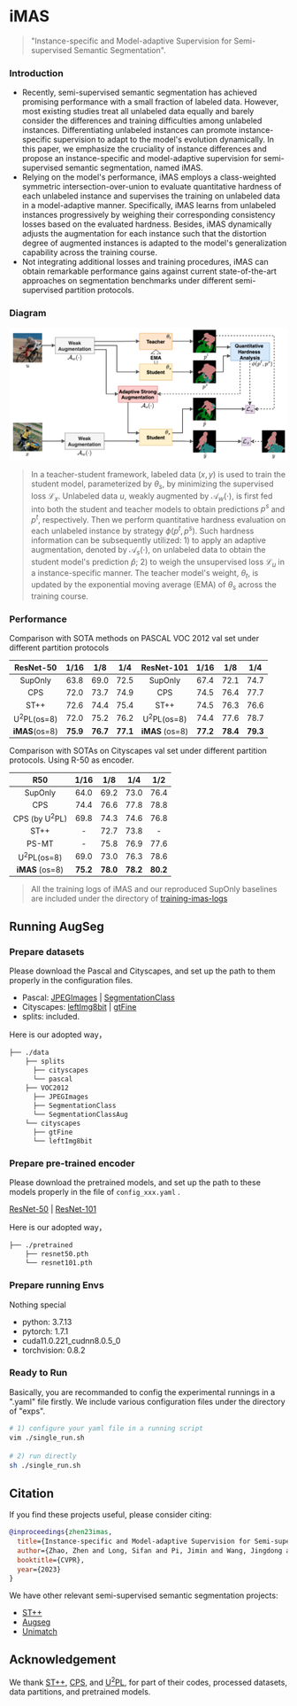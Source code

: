 # iMAS

> "Instance-specific and Model-adaptive Supervision for Semi-supervised Semantic Segmentation".



### Introduction

- Recently, semi-supervised semantic segmentation has achieved promising performance with a small fraction of labeled data. However, most existing studies treat all unlabeled data equally and barely consider the differences and training difficulties among unlabeled instances. Differentiating unlabeled instances can promote instance-specific supervision to adapt to the model's evolution dynamically.
  In this paper, we emphasize the cruciality of instance differences and propose an instance-specific and model-adaptive supervision for semi-supervised semantic segmentation, named iMAS.
- Relying on the model's performance, iMAS employs a class-weighted symmetric intersection-over-union to evaluate quantitative hardness of each unlabeled instance and supervises the training on unlabeled data in a model-adaptive manner. Specifically, iMAS learns from unlabeled instances progressively by weighing their corresponding consistency losses based on the evaluated hardness. Besides, iMAS dynamically adjusts the augmentation for each instance such that the distortion degree of augmented instances is adapted to the model's generalization capability across the training course.
- Not integrating additional losses and training procedures, iMAS can obtain remarkable performance gains against current state-of-the-art approaches on segmentation benchmarks under different semi-supervised partition protocols.




### Diagram

![](./docs/diagram-imas.png)

> In a teacher-student framework, labeled data $(x,y)$ is used to train the student model, parameterized by $\theta_s$, by minimizing the supervised loss $\mathcal{L}_x$. Unlabeled data $u$, weakly augmented by $\mathcal{A}_w(\cdot)$, is first fed into both the student and teacher models to obtain predictions $p^s$ and $p^t$, respectively. Then we perform quantitative hardness evaluation on each unlabeled instance by strategy $\phi(p^t, p^s)$. Such hardness information can be subsequently utilized: 1) to apply an adaptive augmentation, denoted by $\mathcal{A}_s(\cdot)$, on unlabeled data to obtain the student model's prediction $\hat{p}$; 2) to weigh the unsupervised loss $\mathcal{L}_u$  in a instance-specific manner. The teacher model's weight, $\theta_t$, is updated by the exponential moving average (EMA) of $\theta_s$ across the training course.



### Performance

Comparison with SOTA methods on PASCAL VOC 2012 val set under different partition protocols

|       ResNet-50       |   1/16   |   1/8    |   1/4    |      ResNet-101       |   1/16   |   1/8    |   1/4    |
| :-------------------: | :------: | :------: | :------: | :-------------------: | :------: | :------: | :------: |
|        SupOnly        |   63.8   |   69.0   |   72.5   |        SupOnly        |   67.4   |   72.1   |   74.7   |
|          CPS          |   72.0   |   73.7   |   74.9   |          CPS          |   74.5   |   76.4   |   77.7   |
|         ST++          |   72.6   |   74.4   |   75.4   |         ST++          |   74.5   |   76.3   |   76.6   |
| U<sup>2</sup>PL(os=8) |   72.0   |   75.2   |   76.2   | U<sup>2</sup>PL(os=8) |   74.4   |   77.6   |   78.7   |
|    **iMAS**(os=8)     | **75.9** | **76.7** | **77.1** |    **iMAS** (os=8)    | **77.2** | **78.4** | **79.3** |



Comparison with SOTAs on Cityscapes val set under different partition protocols. Using R-50 as encoder.

| R50                      | 1/16   | 1/8     | 1/4       | 1/2 |
| :-------------------------: | :-------: | :-------: | :-------: | :-------: |
| SupOnly                     | 64.0 | 69.2 | 73.0 | 76.4 |
| CPS          | 74.4 | 76.6 | 77.8 | 78.8 |
| CPS (by U<sup>2</sup>PL) | 69.8 | 74.3  | 74.6   | 76.8 |
| ST++         | - | 72.7   | 73.8   | - |
| PS-MT             | -      | 75.8  | 76.9    | 77.6 |
| U<sup>2</sup>PL(os=8)       | 69.0 | 73.0     | 76.3     | 78.6 |
| **iMAS** (os=8) | **75.2** | **78.0** | **78.2** | **80.2** |

> All the training logs of iMAS and our reproduced SupOnly baselines are included under the directory of [training-imas-logs](./training-imas-logs)



## Running AugSeg

### Prepare datasets

Please download the Pascal and Cityscapes, and set up the path to them properly in the configuration files.

- Pascal: [JPEGImages](http://host.robots.ox.ac.uk/pascal/VOC/voc2012/VOCtrainval_11-May-2012.tar) | [SegmentationClass](https://drive.google.com/file/d/1ikrDlsai5QSf2GiSUR3f8PZUzyTubcuF/view?usp=sharing)
- Cityscapes: [leftImg8bit](https://www.cityscapes-dataset.com/file-handling/?packageID=3) | [gtFine](https://drive.google.com/file/d/1E_27g9tuHm6baBqcA7jct_jqcGA89QPm/view?usp=sharing)
- splits: included.

Here is our adopted way，

```
├── ./data
    ├── splits
      ├── cityscapes
      └── pascal
    ├── VOC2012
      ├── JPEGImages
      ├── SegmentationClass
      └── SegmentationClassAug
    └── cityscapes
      ├── gtFine
      └── leftImg8bit

```



### Prepare pre-trained encoder

Please download the pretrained models, and set up the path to these models properly in the file of `config_xxx.yaml` .

[ResNet-50](https://drive.google.com/file/d/1AuyE_rCUSwDpjMJHMPklXeKdZpdH1-6F/view?usp=sharing) | [ResNet-101](https://drive.google.com/file/d/13jNMOEYkqBC3CimlSSw-sWRHVZEeROmK/view?usp=sharing) 

Here is our adopted way，

```
├── ./pretrained
    ├── resnet50.pth
    └── resnet101.pth
```



### Prepare running Envs

Nothing special
- python: 3.7.13
- pytorch: 1.7.1
- cuda11.0.221_cudnn8.0.5_0
- torchvision:  0.8.2 



### Ready to Run

Basically, you are recommanded to config the experimental runnings in a ".yaml" file firstly. 
We include various configuration files under the directory of "exps".


```bash
# 1) configure your yaml file in a running script
vim ./single_run.sh

# 2) run directly
sh ./single_run.sh

```

## Citation

If you find these projects useful, please consider citing:

```bibtex
@inproceedings{zhen23imas,
  title={Instance-specific and Model-adaptive Supervision for Semi-supervised Semantic Segmentation},
  author={Zhao, Zhen and Long, Sifan and Pi, Jimin and Wang, Jingdong and Zhou, Luping},
  booktitle={CVPR},
  year={2023}
}
```

We have other relevant semi-supervised semantic segmentation projects:
- [ST++](https://github.com/LiheYoung/ST-PlusPlus)
- [Augseg](https://github.com/ZhenZHAO/augseg)
- [Unimatch](https://github.com/LiheYoung/UniMatch)

## Acknowledgement

We thank [ST++](https://github.com/LiheYoung/ST-PlusPlus), [CPS](https://github.com/charlesCXK/TorchSemiSeg), and [U<sup>2</sup>PL](https://github.com/Haochen-Wang409/U2PL), for part of their codes, processed datasets, data partitions, and pretrained models.
